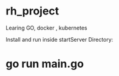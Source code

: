 # rh_project
Learing GO, docker , kubernetes

Install and run inside startServer Directory: 
<h1>go run main.go</h1>
